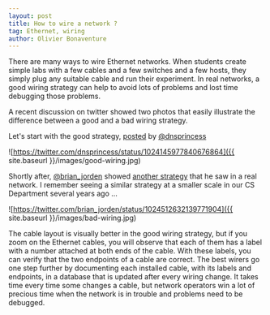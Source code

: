 ```yaml
---
layout: post
title: How to wire a network ?
tag: Ethernet, wiring
author: Olivier Bonaventure
---
```



There are many ways to wire Ethernet networks. When students create
simple labs with a few cables and a few switches and a few hosts, they
simply plug any suitable cable and run their experiment. In real
networks, a good wiring strategy can help to avoid lots of problems
and lost time debugging those problems.

A recent discussion on twitter showed two photos that easily illustrate
the difference between a good and a bad wiring strategy.

Let's start with the good strategy, [posted](https://twitter.com/dnsprincess/status/1024145977840676864) by
[@dnsprincess](https://twitter.com/dnsprincess)

![https://twitter.com/dnsprincess/status/1024145977840676864]({{ site.baseurl }}/images/good-wiring.jpg)

Shortly after, [@brian_jorden](https://twitter.com/brian_jorden)
showed [another strategy](https://twitter.com/brian_jorden/status/1024512632139771904) that he saw in a real network. I remember
seeing a similar strategy at a smaller scale in our CS
Department several years ago ...

![https://twitter.com/brian_jorden/status/1024512632139771904]({{ site.baseurl }}/images/bad-wiring.jpg)

The cable layout is visually better in the good wiring strategy, but
if you zoom on the Ethernet cables, you will observe that each of them
has a label with a number attached at both ends of the cable. With
these labels, you can verify that the two endpoints of a cable are
correct. The best wirers go one step further by documenting each
installed cable, with its labels and endpoints, in a database that is
updated after every wiring change. It takes time every time some
changes a cable, but network operators win a lot of precious time when
the network is in trouble and problems need to be debugged.
